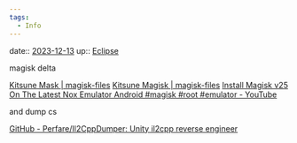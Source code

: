 ```yaml
---
tags:
  - Info
---
```


date:: [2023-12-13](/Daily_Note/2023-12-13.md)
up:: [Eclipse](../Bar/Eclipse.md)

magisk delta

[Kitsune Mask | magisk-files](https://huskydg.github.io/magisk-files/main.html)
[Kitsune Magisk | magisk-files](https://huskydg.github.io/magisk-files/)
[Install Magisk v25 On The Latest Nox Emulator Android #magisk #root #emulator - YouTube](https://www.youtube.com/watch?v=Ia7LrK-TD_k)

and dump cs

[GitHub - Perfare/Il2CppDumper: Unity il2cpp reverse engineer](https://github.com/Perfare/Il2CppDumper)